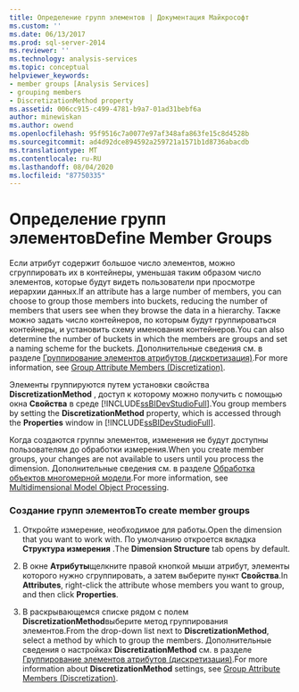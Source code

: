```yaml
---
title: Определение групп элементов | Документация Майкрософт
ms.custom: ''
ms.date: 06/13/2017
ms.prod: sql-server-2014
ms.reviewer: ''
ms.technology: analysis-services
ms.topic: conceptual
helpviewer_keywords:
- member groups [Analysis Services]
- grouping members
- DiscretizationMethod property
ms.assetid: 006cc915-c499-4781-b9a7-01ad31bebf6a
author: minewiskan
ms.author: owend
ms.openlocfilehash: 95f9516c7a0077e97af348afa863fe15c8d4528b
ms.sourcegitcommit: ad4d92dce894592a259721a1571b1d8736abacdb
ms.translationtype: MT
ms.contentlocale: ru-RU
ms.lasthandoff: 08/04/2020
ms.locfileid: "87750335"
---
```

# <a name="define-member-groups"></a><span data-ttu-id="ce3b6-102">Определение групп элементов</span><span class="sxs-lookup"><span data-stu-id="ce3b6-102">Define Member Groups</span></span>
  <span data-ttu-id="ce3b6-103">Если атрибут содержит большое число элементов, можно сгруппировать их в контейнеры, уменьшая таким образом число элементов, которые будут видеть пользователи при просмотре иерархии данных.</span><span class="sxs-lookup"><span data-stu-id="ce3b6-103">If an attribute has a large number of members, you can choose to group those members into buckets, reducing the number of members that users see when they browse the data in a hierarchy.</span></span> <span data-ttu-id="ce3b6-104">Также можно задать число контейнеров, по которым будут группироваться контейнеры, и установить схему именования контейнеров.</span><span class="sxs-lookup"><span data-stu-id="ce3b6-104">You can also determine the number of buckets in which the members are groups and set a naming scheme for the buckets.</span></span> <span data-ttu-id="ce3b6-105">Дополнительные сведения см. в разделе [Группирование элементов атрибутов (дискретизация)](attribute-properties-group-attribute-members.md).</span><span class="sxs-lookup"><span data-stu-id="ce3b6-105">For more information, see [Group Attribute Members &#40;Discretization&#41;](attribute-properties-group-attribute-members.md).</span></span>  
  
 <span data-ttu-id="ce3b6-106">Элементы группируются путем установки свойства **DiscretizationMethod** , доступ к которому можно получить с помощью окна **Свойства** в среде [!INCLUDE[ssBIDevStudioFull](../../includes/ssbidevstudiofull-md.md)].</span><span class="sxs-lookup"><span data-stu-id="ce3b6-106">You group members by setting the **DiscretizationMethod** property, which is accessed through the **Properties** window in [!INCLUDE[ssBIDevStudioFull](../../includes/ssbidevstudiofull-md.md)].</span></span>  
  
 <span data-ttu-id="ce3b6-107">Когда создаются группы элементов, изменения не будут доступны пользователям до обработки измерения.</span><span class="sxs-lookup"><span data-stu-id="ce3b6-107">When you create member groups, your changes are not available to users until you process the dimension.</span></span> <span data-ttu-id="ce3b6-108">Дополнительные сведения см. в разделе [Обработка объектов многомерной модели](processing-a-multidimensional-model-analysis-services.md).</span><span class="sxs-lookup"><span data-stu-id="ce3b6-108">For more information, see [Multidimensional Model Object Processing](processing-a-multidimensional-model-analysis-services.md).</span></span>  
  
### <a name="to-create-member-groups"></a><span data-ttu-id="ce3b6-109">Создание групп элементов</span><span class="sxs-lookup"><span data-stu-id="ce3b6-109">To create member groups</span></span>  
  
1.  <span data-ttu-id="ce3b6-110">Откройте измерение, необходимое для работы.</span><span class="sxs-lookup"><span data-stu-id="ce3b6-110">Open the dimension that you want to work with.</span></span> <span data-ttu-id="ce3b6-111">По умолчанию откроется вкладка **Структура измерения** .</span><span class="sxs-lookup"><span data-stu-id="ce3b6-111">The **Dimension Structure** tab opens by default.</span></span>  
  
2.  <span data-ttu-id="ce3b6-112">В окне **Атрибуты**щелкните правой кнопкой мыши атрибут, элементы которого нужно сгруппировать, а затем выберите пункт **Свойства**.</span><span class="sxs-lookup"><span data-stu-id="ce3b6-112">In **Attributes**, right-click the attribute whose members you want to group, and then click **Properties**.</span></span>  
  
3.  <span data-ttu-id="ce3b6-113">В раскрывающемся списке рядом с полем **DiscretizationMethod**выберите метод группирования элементов.</span><span class="sxs-lookup"><span data-stu-id="ce3b6-113">From the drop-down list next to **DiscretizationMethod**, select a method by which to group the members.</span></span> <span data-ttu-id="ce3b6-114">Дополнительные сведения о настройках **DiscretizationMethod** см. в разделе [Группирование элементов атрибутов (дискретизация)](attribute-properties-group-attribute-members.md).</span><span class="sxs-lookup"><span data-stu-id="ce3b6-114">For more information about **DiscretizationMethod** settings, see [Group Attribute Members &#40;Discretization&#41;](attribute-properties-group-attribute-members.md).</span></span>  
  
  
